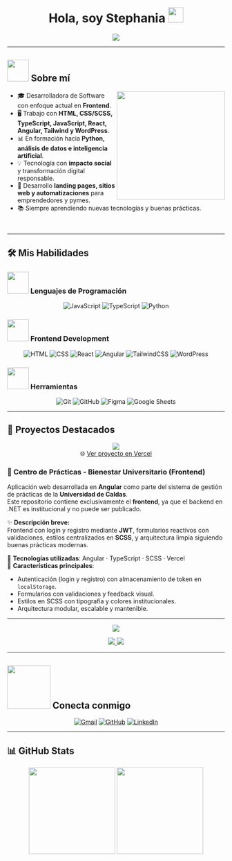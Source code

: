 <h1 align="center">Hola, soy Stephania <img src="https://media.giphy.com/media/hvRJCLFzcasrR4ia7z/giphy.gif" width="35"></h1>

<p align="center">
  <a href="https://github.com/DenverCoder1/readme-typing-svg">
    <img src="https://readme-typing-svg.herokuapp.com?font=Time+New+Roman&color=%23C8BE25&size=25&center=true&vCenter=true&width=600&height=100&lines=Desarrolladora+de+Software;Frontend+Developer;En+camino+a+Python+y+An%C3%A1lisis+de+Datos;Siempre+aprendiendo+nuevas+cosas">
  </a>
</p>

---

## <picture><img src="https://media3.giphy.com/media/v1.Y2lkPTc5MGI3NjExeTFsaDk1aHAxNGJidWJrbjBycjV1dDRvam1iMW04cGQ4Ync2czU4eiZlcD12MV9pbnRlcm5hbF9naWZfYnlfaWQmY3Q9Zw/LMcB8XospGZO8UQq87/giphy.gif" width="50"></picture> Sobre mí

<picture>
  <img align="right" src="https://media4.giphy.com/media/v1.Y2lkPTc5MGI3NjExc213eWw5Y2Q5NWVtYnEyM3dsd3R1ajFzcHJpNXZkZzNvbmFxZnlyNSZlcD12MV9pbnRlcm5hbF9naWZfYnlfaWQmY3Q9Zw/H03PuVdwREB21ANkLX/giphy.gif" width="250">
</picture>

- 🎓 Desarrolladora de Software con enfoque actual en **Frontend**.  
- 🖥️ Trabajo con **HTML, CSS/SCSS, TypeScript, JavaScript, React, Angular, Tailwind y WordPress**.  
- 📊 En formación hacia **Python, análisis de datos e inteligencia artificial**.  
- 💡 Tecnología con **impacto social** y transformación digital responsable.  
- 🚀 Desarrollo **landing pages, sitios web y automatizaciones** para emprendedores y pymes.  
- 📚 Siempre aprendiendo nuevas tecnologías y buenas prácticas.  

<br clear="right"/>

---

## 🛠️ Mis Habilidades

### <picture><img src="https://github.com/7oSkaaa/7oSkaaa/blob/main/Images/Programming_Languages.gif?raw=true" width="50"></picture> Lenguajes de Programación
<p align="center"> 
  <img alt="JavaScript" src="https://img.shields.io/badge/JavaScript-%23F7DF1E.svg?style=plastic&logo=javascript&logoColor=black"/>
  <img alt="TypeScript" src="https://img.shields.io/badge/TypeScript-%23007ACC.svg?style=plastic&logo=typescript&logoColor=white"/>
  <img alt="Python" src="https://img.shields.io/badge/Python-%2314354C.svg?style=plastic&logo=python&logoColor=white"/>
</p>

### <picture><img src="https://github.com/7oSkaaa/7oSkaaa/blob/main/Images/Front_End.gif?raw=true" width="50"></picture> Frontend Development
<p align="center"> 
  <img alt="HTML" src="https://img.shields.io/badge/HTML5-%23E34F26.svg?style=plastic&logo=html5&logoColor=white"/>
  <img alt="CSS" src="https://img.shields.io/badge/CSS3-%231572B6.svg?style=plastic&logo=css3&logoColor=white"/>
  <img alt="React" src="https://img.shields.io/badge/React-%2361DAFB.svg?style=plastic&logo=react&logoColor=black"/>
  <img alt="Angular" src="https://img.shields.io/badge/Angular-%23DD0031.svg?style=plastic&logo=angular&logoColor=white"/>
  <img alt="TailwindCSS" src="https://img.shields.io/badge/Tailwind-%2338B2AC.svg?style=plastic&logo=tailwind-css&logoColor=white"/>
  <img alt="WordPress" src="https://img.shields.io/badge/WordPress-%23117AC9.svg?style=plastic&logo=wordpress&logoColor=white"/>
</p>

### <picture><img src="https://github.com/7oSkaaa/7oSkaaa/blob/main/Images/Software_Tools.gif?raw=true" width="50"></picture> Herramientas
<p align="center">
  <img alt="Git" src="https://img.shields.io/badge/Git-%23F05033.svg?style=plastic&logo=git&logoColor=white"/>
  <img alt="GitHub" src="https://img.shields.io/badge/GitHub-%23181717.svg?style=plastic&logo=github&logoColor=white"/>
  <img alt="Figma" src="https://img.shields.io/badge/Figma-%23F24E1E.svg?style=plastic&logo=figma&logoColor=white"/>
  <img alt="Google Sheets" src="https://img.shields.io/badge/Google%20Sheets-%2334A853.svg?style=plastic&logo=google-sheets&logoColor=white"/>
</p>

---

## 🚀 Proyectos Destacados

<p align="center">
  <a href="https://github.com/Stephania00/centro-practicas-frontend">
    <img src="https://github-readme-stats.vercel.app/api/pin/?username=Stephania00&repo=centro-practicas-frontend&theme=tokyonight" />
  </a>
  <br/>
  🌐 <a href="https://centro-practicas-frontend-stephania.vercel.app/" target="_blank">Ver proyecto en Vercel</a>
</p>

### 📌 Centro de Prácticas - Bienestar Universitario (Frontend)

Aplicación web desarrollada en **Angular** como parte del sistema de gestión de prácticas de la **Universidad de Caldas**.  
Este repositorio contiene exclusivamente el **frontend**, ya que el backend en .NET es institucional y no puede ser publicado.  

✨ **Descripción breve:**  
Frontend con login y registro mediante **JWT**, formularios reactivos con validaciones, estilos centralizados en **SCSS**, y arquitectura limpia siguiendo buenas prácticas modernas.  

🔹 **Tecnologías utilizadas**: Angular · TypeScript · SCSS · Vercel  
🔹 **Características principales**:  
- Autenticación (login y registro) con almacenamiento de token en `localStorage`.  
- Formularios con validaciones y feedback visual.  
- Estilos en SCSS con tipografía y colores institucionales.  
- Arquitectura modular, escalable y mantenible.  


---

<p align="center">
  <a href="https://github.com/Stephania00/landing-angular">
    <img src="https://github-readme-stats.vercel.app/api/pin/?username=Stephania00&repo=landing-angular&theme=tokyonight" />
  </a>
</p>

<p align="center">
  <a href="https://github.com/Stephania00/automations-python">
    <img src="https://github-readme-stats.vercel.app/api/pin/?username=Stephania00&repo=automations-python&theme=tokyonight" />
  </a>
  <a href="https://github.com/Stephania00/data-analytics-notebooks">
    <img src="https://github-readme-stats.vercel.app/api/pin/?username=Stephania00&repo=data-analytics-notebooks&theme=tokyonight" />
  </a>
</p>


---

## <picture><img src="https://github.com/7oSkaaa/7oSkaaa/blob/main/Images/Connect-with-me.gif?raw=true" width="100"></picture> Conecta conmigo
<p align="center">
  <a href="mailto:stephaniadev@gmail.com"><img src="https://img.shields.io/badge/gmail-%23EA4335.svg?style=plastic&logo=gmail&logoColor=white" alt="Gmail"/></a>
  <a href="https://github.com/Stephania00"><img src="https://img.shields.io/badge/github-%23181717.svg?style=plastic&logo=github&logoColor=white" alt="GitHub"/></a>
  <a href="https://www.linkedin.com/in/stephy-programmer/"><img src="https://img.shields.io/badge/linkedin-%230A66C2.svg?style=plastic&logo=linkedin&logoColor=white" alt="LinkedIn"/></a>
</p>

---

## 📊 GitHub Stats

<p align="center">
  <img src="https://github-readme-stats.vercel.app/api?username=Stephania00&show_icons=true&count_private=true&locale=es&theme=tokyonight&hide_border=true" height="200" />
  <img src="https://github-readme-stats.vercel.app/api/top-langs?username=Stephania00&langs_count=6&layout=compact&theme=tokyonight&hide_border=true" height="200" />
</p>
